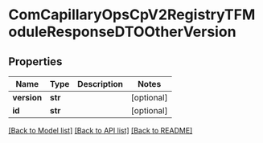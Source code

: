 # ComCapillaryOpsCpV2RegistryTFModuleResponseDTOOtherVersion

## Properties
Name | Type | Description | Notes
------------ | ------------- | ------------- | -------------
**version** | **str** |  | [optional] 
**id** | **str** |  | [optional] 

[[Back to Model list]](../README.md#documentation-for-models) [[Back to API list]](../README.md#documentation-for-api-endpoints) [[Back to README]](../README.md)

